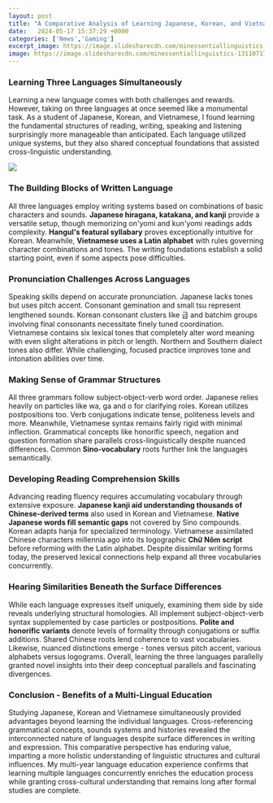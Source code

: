 ```yaml
---
layout: post
title: "A Comparative Analysis of Learning Japanese, Korean, and Vietnamese"
date:   2024-05-17 15:37:29 +0000
categories: ['News','Gaming']
excerpt_image: https://image.slidesharecdn.com/minessentiallinguistics-131107172527-phpapp02/95/language-comparison-korean-japanese-and-english-4-638.jpg?cb=1384242935
image: https://image.slidesharecdn.com/minessentiallinguistics-131107172527-phpapp02/95/language-comparison-korean-japanese-and-english-4-638.jpg?cb=1384242935
---
```


### Learning Three Languages Simultaneously
Learning a new language comes with both challenges and rewards. However, taking on three languages at once seemed like a monumental task. As a student of Japanese, Korean, and Vietnamese, I found learning the fundamental structures of reading, writing, speaking and listening surprisingly more manageable than anticipated. Each language utilized unique systems, but they also shared conceptual foundations that assisted cross-linguistic understanding.

![](https://preview.redd.it/ls5f50uwoie01.png?auto=webp&amp;s=e31ec2758475ac64271abdacde3c5c78cafa2ff5)
### The Building Blocks of Written Language
All three languages employ writing systems based on combinations of basic characters and sounds. **Japanese hiragana, katakana, and kanji** provide a versatile setup, though memorizing on'yomi and kun'yomi readings adds complexity. **Hangul's featural syllabary** proves exceptionally intuitive for Korean. Meanwhile, **Vietnamese uses a Latin alphabet** with rules governing character combinations and tones. The writing foundations establish a solid starting point, even if some aspects pose difficulties.  
### Pronunciation Challenges Across Languages
Speaking skills depend on accurate pronunciation. Japanese lacks tones but uses pitch accent. Consonant gemination and small tsu represent lengthened sounds. Korean consonant clusters like 급 and batchim groups involving final consonants necessitate finely tuned coordination. Vietnamese contains six lexical tones that completely alter word meaning with even slight alterations in pitch or length. Northern and Southern dialect tones also differ. While challenging, focused practice improves tone and intonation abilities over time.
### Making Sense of Grammar Structures
All three grammars follow subject-object-verb word order. Japanese relies heavily on particles like wa, ga and o for clarifying roles. Korean utilizes postpositions too. Verb conjugations indicate tense, politeness levels and more. Meanwhile, Vietnamese syntax remains fairly rigid with minimal inflection. Grammatical concepts like honorific speech, negation and question formation share parallels cross-linguistically despite nuanced differences. Common **Sino-vocabulary** roots further link the languages semantically.
### Developing Reading Comprehension Skills 
Advancing reading fluency requires accumulating vocabulary through extensive exposure. **Japanese kanji aid understanding thousands of Chinese-derived terms** also used in Korean and Vietnamese. **Native Japanese words fill semantic gaps** not covered by Sino compounds. Korean adapts hanja for specialized terminology. Vietnamese assimilated Chinese characters millennia ago into its logographic **Chữ Nôm script** before reforming with the Latin alphabet. Despite dissimilar writing forms today, the preserved lexical connections help expand all three vocabularies concurrently.
### Hearing Similarities Beneath the Surface Differences  
While each language expresses itself uniquely, examining them side by side reveals underlying structural homologies. All implement subject-object-verb syntax supplemented by case particles or postpositions. **Polite and honorific variants** denote levels of formality through conjugations or suffix additions. Shared Chinese roots lend coherence to vast vocabularies. Likewise, nuanced distinctions emerge - tones versus pitch accent, various alphabets versus logograms. Overall, learning the three languages parallelly granted novel insights into their deep conceptual parallels and fascinating divergences.
### Conclusion - Benefits of a Multi-Lingual Education
Studying Japanese, Korean and Vietnamese simultaneously provided advantages beyond learning the individual languages. Cross-referencing grammatical concepts, sounds systems and histories revealed the interconnected nature of languages despite surface differences in writing and expression. This comparative perspective has enduring value, imparting a more holistic understanding of linguistic structures and cultural influences. My multi-year language education experience confirms that learning multiple languages concurrently enriches the education process while granting cross-cultural understanding that remains long after formal studies are complete.